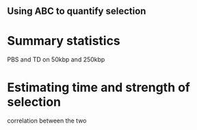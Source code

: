 
## Using ABC to quantify selection

# Summary statistics

PBS and TD on 50kbp and 250kbp

# Estimating time and strength of selection

correlation between the two




